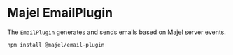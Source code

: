# Majel EmailPlugin

The `EmailPlugin` generates and sends emails based on Majel server events.

`npm install @majel/email-plugin`
